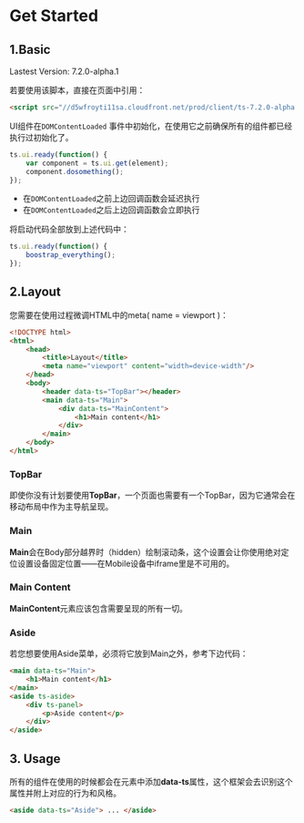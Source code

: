 # Get Started

## 1.Basic

Lastest Version: 7.2.0-alpha.1

若要使用该脚本，直接在页面中引用：

```html
<script src="//d5wfroyti11sa.cloudfront.net/prod/client/ts-7.2.0-alpha.1.min.js"></script>
```

UI组件在`DOMContentLoaded` 事件中初始化，在使用它之前确保所有的组件都已经执行过初始化了。

```js
ts.ui.ready(function() {
    var component = ts.ui.get(element);
    component.dosomething();
});
```

* 在`DOMContentLoaded`之前上边回调函数会延迟执行
* 在`DOMContentLoaded`之后上边回调函数会立即执行

将启动代码全部放到上述代码中：

```js
ts.ui.ready(function() {
    boostrap_everything();
});
```

## 2.Layout

您需要在使用过程微调HTML中的meta\( name = viewport \)：

```html
<!DOCTYPE html>
<html>
    <head>
        <title>Layout</title>
        <meta name="viewport" content="width=device-width"/>
    </head>
    <body>
        <header data-ts="TopBar"></header>
        <main data-ts="Main">
            <div data-ts="MainContent">
                <h1>Main content</h1>
            </div>
        </main>
    </body>
</html>
```

### TopBar

即使你没有计划要使用**TopBar**，一个页面也需要有一个TopBar，因为它通常会在移动布局中作为主导航呈现。

### Main

**Main**会在Body部分越界时（hidden）绘制滚动条，这个设置会让你使用绝对定位设置设备固定位置——在Mobile设备中iframe里是不可用的。

### Main Content

**MainContent**元素应该包含需要呈现的所有一切。

### Aside

若您想要使用Aside菜单，必须将它放到Main之外，参考下边代码：

```html
<main data-ts="Main">
    <h1>Main content</h1>
</main>
<aside ts-aside>
    <div ts-panel>
        <p>Aside content</p>
    </div>
</aside>
```

## 3. Usage

所有的组件在使用的时候都会在元素中添加**data-ts**属性，这个框架会去识别这个属性并附上对应的行为和风格。

```html
<aside data-ts="Aside"> ... </aside>
```



